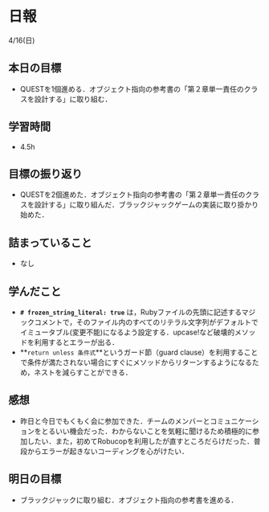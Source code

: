 # 日報

4/16(日)

## 本日の目標

- QUESTを1個進める．オブジェクト指向の参考書の「第２章単一責任のクラスを設計する」に取り組む．

## 学習時間

- 4.5h

## 目標の振り返り

- QUESTを2個進めた．オブジェクト指向の参考書の「第２章単一責任のクラスを設計する」に取り組んだ．ブラックジャックゲームの実装に取り掛かり始めた．

## 詰まっていること

- なし

## 学んだこと

- **`# frozen_string_literal: true`** は，Rubyファイルの先頭に記述するマジックコメントで，そのファイル内のすべてのリテラル文字列がデフォルトでイミュータブル(変更不能)になるよう設定する．upcase!など破壊的メソッドを利用するとエラーが出る．
- **`return unless 条件式`**というガード節（guard clause）を利用することで条件が満たされない場合にすぐにメソッドからリターンするようになるため，ネストを減らすことができる．

## 感想

- 昨日と今日でもくもく会に参加できた．チームのメンバーとコミュニケーションをとるいい機会だった．わからないことを気軽に聞けるため積極的に参加したい．また，初めてRobucopを利用したが直すところだらけだった．普段からエラーが起きないコーディングを心がけたい．

## 明日の目標

- ブラックジャックに取り組む．オブジェクト指向の参考書を進める．
